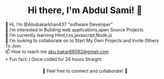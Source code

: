 <h1 align="center">Hi there, I'm Abdul Sami! 👋</h1>

👋 Hi, I’m @Abubakarkhan437 "software Developer" <br>
👀 I’m interested in Building web applications,open Source Projects<br>
🌱 I’m currently learning Html,css,javascript,Node.js<br>
💞️ I’m looking to collaborate on to Start My Own Projects and Invite Others To Join<br>
📫 How to reach me abu.bakar66092@gmail.com<br>
⚡ Fun fact: I Once coded for 24 hours Straight <br>

<p align="center">🚀 Feel free to connect and collaborate! 🚀</p>



<!--
**Sami12188/sami12188** is a ✨ _special_ ✨ repository because its `README.md` (this file) appears on your GitHub profile.

Here are some ideas to get you started:

- 🔭 I’m currently working on ...
- 🌱 I’m currently learning ...
- 👯 I’m looking to collaborate on ...
- 🤔 I’m looking for help with ...
- 💬 Ask me about ...
- 📫 How to reach me: ...
- 😄 Pronouns: ...
- ⚡ Fun fact: ...
-->
